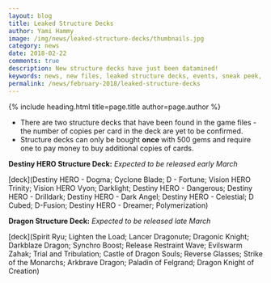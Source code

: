 ```yaml
---
layout: blog
title: Leaked Structure Decks
author: Yami Hammy
image: /img/news/leaked-structure-decks/thumbnails.jpg
category: news
date: 2018-02-22
comments: true
description: New structure decks have just been datamined!
keywords: news, new files, leaked structure decks, events, sneak peek, future updates, new decks
permalink: /news/february-2018/leaked-structure-decks
---
```


{% include heading.html title=page.title author=page.author %}

- There are two structure decks that have been found in the game files - the number of copies per card in the deck are yet to be confirmed.
- Structure decks can only be bought **once** with 500 gems and require one to pay money to buy additional copies of cards. 

**Destiny HERO Structure Deck:**
*Expected to be released early March*  

[deck](Destiny HERO - Dogma; Cyclone Blade; D - Fortune; Vision HERO Trinity; Vision HERO Vyon; Darklight; Destiny HERO - Dangerous; Destiny HERO - Drilldark; Destiny HERO - Dark Angel; Destiny HERO - Celestial; D Cubed; D-Fusion; Destiny HERO - Dreamer; Polymerization)

**Dragon Structure Deck:**
*Expected to be released late March* 

[deck](Spirit Ryu; Lighten the Load; Lancer Dragonute; Dragonic Knight; Darkblaze Dragon; Synchro Boost; Release Restraint Wave; Evilswarm Zahak; Trial and Tribulation; Castle of Dragon Souls; Reverse Glasses; Strike of the Monarchs; Arkbrave Dragon; Paladin of Felgrand; Dragon Knight of Creation)
<!--stackedit_data:
eyJoaXN0b3J5IjpbMTQzNjU4ODk5Nyw2MDYzMTE0MjBdfQ==
-->